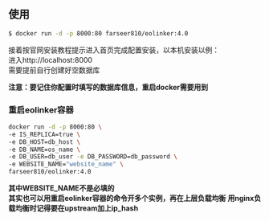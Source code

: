 ## 使用
```sh
$ docker run -d -p 8000:80 farseer810/eolinker:4.0
```

接着按官网安装教程提示进入首页完成配置安装，以本机安装以例：   
进入http://localhost:8000   
需要提前自行创建好空数据库   
    
**注意：要记住你配置时填写的数据库信息，重启docker需要用到**

### 重启eolinker容器
```sh
docker run -d -p 8000:80 \
-e IS_REPLICA=true \
-e DB_HOST=db_host \
-e DB_NAME=os_name \
-e DB_USER=db_user -e DB_PASSWORD=db_password \
-e WEBSITE_NAME="website_name" \
farseer810/eolinker:4.0
```
**其中WEBSITE_NAME不是必填的**    
**其实也可以用重启eolinker容器的命令开多个实例，再在上层负载均衡**
**用nginx负载均衡时记得要在upstream加上ip_hash**
